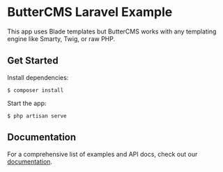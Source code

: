 # ButterCMS Laravel Example

This app uses Blade templates but ButterCMS works with any templating engine like Smarty, Twig, or raw PHP.

## Get Started

Install dependencies:

```
$ composer install
```

Start the app:

```
$ php artisan serve
```

## Documentation

For a comprehensive list of examples and API docs, check out our [documentation](https://buttercms.com/docs/).